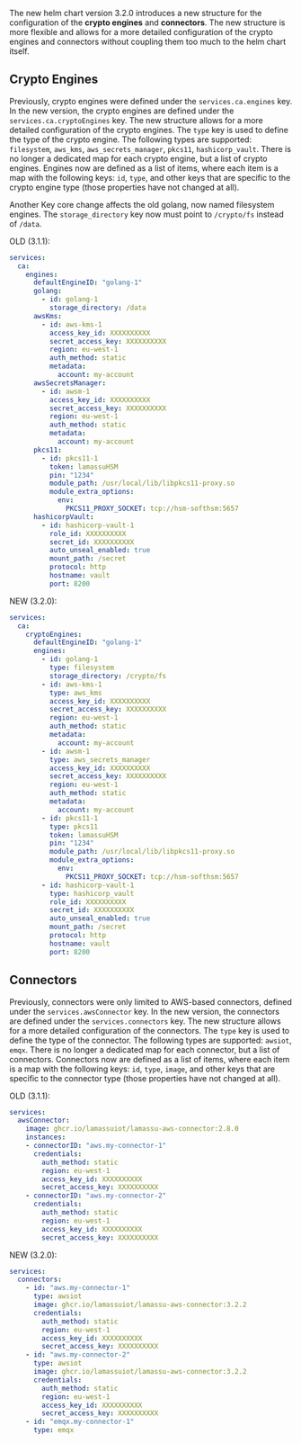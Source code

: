 The new helm chart version 3.2.0 introduces a new structure for the configuration of the **crypto engines** and **connectors**. The new structure is more flexible and allows for a more detailed configuration of the crypto engines and connectors without coupling them too much to the helm chart itself. 

## Crypto Engines

Previously, crypto engines were defined under the `services.ca.engines` key. In the new version, the crypto engines are defined under the `services.ca.cryptoEngines` key. The new structure allows for a more detailed configuration of the crypto engines. The `type` key is used to define the type of the crypto engine. The following types are supported: `filesystem`, `aws_kms`, `aws_secrets_manager`, `pkcs11`, `hashicorp_vault`. There is no longer a dedicated map for each crypto engine, but a list of crypto engines. Engines now are defined as a list of items, where each item is a map with the following keys: `id`, `type`, and other keys that are specific to the crypto engine type (those properties have not changed at all).

Another Key core change affects the old golang, now named filesystem engines. The `storage_directory` key now must point to  `/crypto/fs` instead of `/data`.

OLD (3.1.1): 
```yaml
services:
  ca:
    engines:
      defaultEngineID: "golang-1"
      golang:
        - id: golang-1
          storage_directory: /data
      awsKms:
        - id: aws-kms-1
          access_key_id: XXXXXXXXXX
          secret_access_key: XXXXXXXXXX
          region: eu-west-1
          auth_method: static
          metadata:
            account: my-account
      awsSecretsManager:
        - id: awsm-1
          access_key_id: XXXXXXXXXX
          secret_access_key: XXXXXXXXXX
          region: eu-west-1
          auth_method: static
          metadata:
            account: my-account
      pkcs11:
        - id: pkcs11-1
          token: lamassuHSM
          pin: "1234"
          module_path: /usr/local/lib/libpkcs11-proxy.so
          module_extra_options:
            env:
              PKCS11_PROXY_SOCKET: tcp://hsm-softhsm:5657
      hashicorpVault:
        - id: hashicorp-vault-1
          role_id: XXXXXXXXXX
          secret_id: XXXXXXXXXX
          auto_unseal_enabled: true          
          mount_path: /secret
          protocol: http
          hostname: vault
          port: 8200
```

NEW (3.2.0):
```yaml
services:
  ca:
    cryptoEngines:
      defaultEngineID: "golang-1"
      engines:
        - id: golang-1
          type: filesystem
          storage_directory: /crypto/fs
        - id: aws-kms-1
          type: aws_kms
          access_key_id: XXXXXXXXXX
          secret_access_key: XXXXXXXXXX
          region: eu-west-1
          auth_method: static
          metadata:
            account: my-account
        - id: awsm-1
          type: aws_secrets_manager
          access_key_id: XXXXXXXXXX
          secret_access_key: XXXXXXXXXX
          region: eu-west-1
          auth_method: static
          metadata:
            account: my-account
        - id: pkcs11-1
          type: pkcs11
          token: lamassuHSM
          pin: "1234"
          module_path: /usr/local/lib/libpkcs11-proxy.so
          module_extra_options:
            env:
              PKCS11_PROXY_SOCKET: tcp://hsm-softhsm:5657
        - id: hashicorp-vault-1
          type: hashicorp_vault
          role_id: XXXXXXXXXX
          secret_id: XXXXXXXXXX
          auto_unseal_enabled: true          
          mount_path: /secret
          protocol: http
          hostname: vault
          port: 8200
```


## Connectors

Previously, connectors were only limited to AWS-based connectors,  defined under the `services.awsConnector` key. In the new version, the connectors are defined under the `services.connectors` key. The new structure allows for a more detailed configuration of the connectors. The `type` key is used to define the type of the connector. The following types are supported: `awsiot`, `emqx`. There is no longer a dedicated map for each connector, but a list of connectors. Connectors now are defined as a list of items, where each item is a map with the following keys: `id`, `type`, `image`, and other keys that are specific to the connector type (those properties have not changed at all).

OLD (3.1.1): 
```yaml
services:
  awsConnector:
    image: ghcr.io/lamassuiot/lamassu-aws-connector:2.8.0
    instances:
    - connectorID: "aws.my-connector-1"
      credentials:
        auth_method: static
        region: eu-west-1
        access_key_id: XXXXXXXXXX
        secret_access_key: XXXXXXXXXX 
    - connectorID: "aws.my-connector-2"
      credentials:
        auth_method: static
        region: eu-west-1
        access_key_id: XXXXXXXXXX
        secret_access_key: XXXXXXXXXX
```

NEW (3.2.0):
```yaml
services:
  connectors:
    - id: "aws.my-connector-1"
      type: awsiot
      image: ghcr.io/lamassuiot/lamassu-aws-connector:3.2.2
      credentials:
        auth_method: static
        region: eu-west-1
        access_key_id: XXXXXXXXXX
        secret_access_key: XXXXXXXXXX 
    - id: "aws.my-connector-2"
      type: awsiot
      image: ghcr.io/lamassuiot/lamassu-aws-connector:3.2.2
      credentials:
        auth_method: static
        region: eu-west-1
        access_key_id: XXXXXXXXXX
        secret_access_key: XXXXXXXXXX 
    - id: "emqx.my-connector-1"
      type: emqx
```
